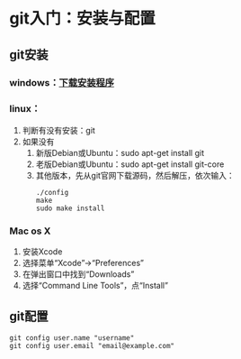 # git入门：安装与配置

## git安装

### windows：[下载安装程序](https://git-scm.com/)

### linux：
1. 判断有没有安装：git
2. 如果没有
    1. 新版Debian或Ubuntu：sudo apt-get install git
    2. 老版Debian或Ubuntu：sudo apt-get install git-core
    3. 其他版本，先从git官网下载源码，然后解压，依次输入：
        ```
        ./config
        make
        sudo make install
        ```
### Mac os X
1. 安装Xcode
2. 选择菜单“Xcode”->“Preferences”
3. 在弹出窗口中找到“Downloads”
4. 选择“Command Line Tools”，点“Install”


## git配置
```
git config user.name "username"
git config user.email "email@example.com"
```